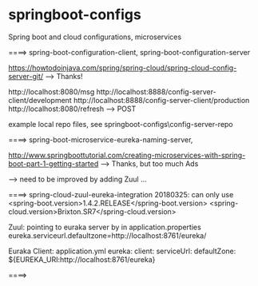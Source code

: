 # springboot-configs
Spring boot and cloud configurations, microservices

====> spring-boot-configuration-client, spring-boot-configuration-server

https://howtodoinjava.com/spring/spring-cloud/spring-cloud-config-server-git/ --> Thanks!

http://localhost:8080/msg
http://localhost:8888/config-server-client/development
http://localhost:8888/config-server-client/production
http://localhost:8080/refresh --> POST

example local repo files, see springboot-configs\config-server-repo


====> spring-boot-microservice-eureka-naming-server,

http://www.springboottutorial.com/creating-microservices-with-spring-boot-part-1-getting-started --> Thanks, but too much Ads

--> need to be improved by adding Zuul ...

====> spring-cloud-zuul-eureka-integration
20180325: can only use 
<spring-boot.version>1.4.2.RELEASE</spring-boot.version>
<spring-cloud.version>Brixton.SR7</spring-cloud.version>

Zuul: pointing to euraka server by in application.properties
eureka.serviceurl.defaultzone=http://localhost:8761/eureka/

Euraka Client: application.yml
eureka:
  client:
    serviceUrl:
      defaultZone: ${EUREKA_URI:http://localhost:8761/eureka}

====>


